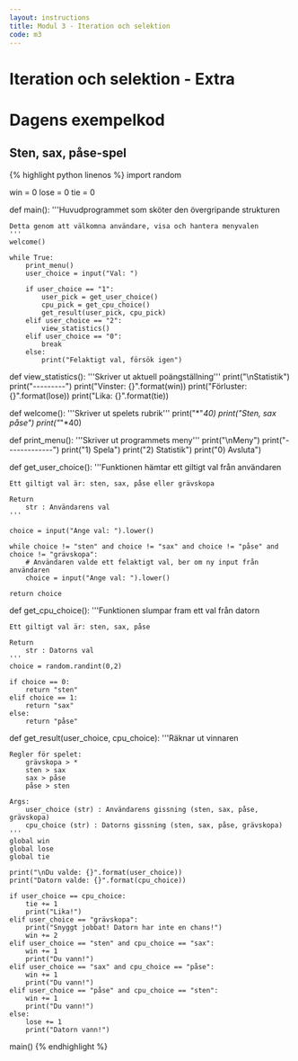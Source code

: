 ```yaml
---
layout: instructions
title: Modul 3 - Iteration och selektion
code: m3
---
```


# Iteration och selektion - Extra

# Dagens exempelkod

<!--Notera gärna hur funktionerna är kommenterade för enklare användning!-->

## Sten, sax, påse-spel

{% highlight python linenos %}
import random

win = 0
lose = 0
tie = 0

def main():
    '''Huvudprogrammet som sköter den övergripande strukturen

    Detta genom att välkomna användare, visa och hantera menyvalen
    '''
    welcome()

    while True:
        print_menu()
        user_choice = input("Val: ")

        if user_choice == "1":
            user_pick = get_user_choice()
            cpu_pick = get_cpu_choice()
            get_result(user_pick, cpu_pick)
        elif user_choice == "2":
            view_statistics()
        elif user_choice == "0":
            break
        else:
            print("Felaktigt val, försök igen")
    
def view_statistics():
    '''Skriver ut aktuell poängställning'''
    print("\nStatistik")
    print("---------")
    print("Vinster: {}".format(win))
    print("Förluster: {}".format(lose))
    print("Lika: {}".format(tie))

def welcome():
    '''Skriver ut spelets rubrik'''
    print("*"*40)
    print("Sten, sax påse")
    print("*"*40)

def print_menu():
    '''Skriver ut programmets meny'''
    print("\nMeny")
    print("-------------")
    print("1) Spela")
    print("2) Statistik")
    print("0) Avsluta")

def get_user_choice():
    '''Funktionen hämtar ett giltigt val från användaren

    Ett giltigt val är: sten, sax, påse eller grävskopa

    Return
        str : Användarens val
    '''
    
    choice = input("Ange val: ").lower()

    while choice != "sten" and choice != "sax" and choice != "påse" and choice != "grävskopa":
        # Användaren valde ett felaktigt val, ber om ny input från användaren
        choice = input("Ange val: ").lower()
    
    return choice

def get_cpu_choice():
    '''Funktionen slumpar fram ett val från datorn

    Ett giltigt val är: sten, sax, påse

    Return
        str : Datorns val
    '''
    choice = random.randint(0,2)

    if choice == 0:
        return "sten"
    elif choice == 1:
        return "sax"
    else:
        return "påse"

def get_result(user_choice, cpu_choice):
    '''Räknar ut vinnaren

    Regler för spelet:
        grävskopa > *
        sten > sax
        sax > påse
        påse > sten

    Args:
        user_choice (str) : Användarens gissning (sten, sax, påse, grävskopa)
        cpu_choice (str) : Datorns gissning (sten, sax, påse, grävskopa)
    '''
    global win
    global lose
    global tie
    
    print("\nDu valde: {}".format(user_choice))
    print("Datorn valde: {}".format(cpu_choice))
    
    if user_choice == cpu_choice:
        tie += 1
        print("Lika!")
    elif user_choice == "grävskopa":
        print("Snyggt jobbat! Datorn har inte en chans!")
        win += 2
    elif user_choice == "sten" and cpu_choice == "sax":
        win += 1
        print("Du vann!")
    elif user_choice == "sax" and cpu_choice == "påse":
        win += 1
        print("Du vann!")
    elif user_choice == "påse" and cpu_choice == "sten":
        win += 1
        print("Du vann!")
    else:
        lose += 1
        print("Datorn vann!")

main()
{% endhighlight %}

<!--

## Sten, sax, påse-spel

{% highlight python linenos %}
import random

win = 0
lose = 0
tie = 0

def main():
    print("*"*40)
    print("Välkommen till spelet: sten, sax, påse!")
    print("*"*40)

    user_choice = 0

    while user_choice != "3":
        print_menu()
        user_choice = input("Ange val: ")

        if user_choice == "1":
            rock_scissor_paper()
        elif user_choice == "2":
            view_statistics()
        elif user_choice == "3":
            pass
        else:
            print("Du måste ange ett giltigt menyalternativ!")

    print("*"*40)
    print("Ha en fortsatt fin dag!")
    print("*"*40)

def view_statistics():
    games = win + lose + tie
    print("Du har spelat {} matcher".format(games))
    print("Vinster: {}".format(win))
    print("Förluster: {}".format(lose))
    print("Lika: {}".format(tie))
    print("")

def print_menu():
    print("Meny")
    print("*"*40)
    print("1) Spela sten, sax, påse")
    print("2) Visa statistik")
    print("3) Avsluta")
    print("")

def rock_scissor_paper():
    # 1. Fråga användaren eften en gissning
    user_guess = get_user_guess()
    # 2. Datorn genererar en gissning
    cpu_guess = get_cpu_guess()

    print("Du valde {}, datorn valde {}".format(user_guess, cpu_guess))
    
    # 3. Kontrollera vem som vinner
    get_result(user_guess, cpu_guess)

def get_user_guess():
    '''Returnar användarens gissning'''
    guess = input("Ange gissning: ").lower()

    while guess != "sten" and guess != "sax" and guess != "påse":
        guess = input("Ange gissning: ").lower()  

    return guess

def get_cpu_guess():
    '''Returnerar datorns gissning'''
    guess = random.randint(1,3)
    if guess == 1:
        return "sten"
    elif guess == 2:
        return "sax"
    elif guess == 3:
        return "påse"
    else:
        print("Någonting gick duktigt åt skogen, vi stänger ner")
        exit()

def get_result(user_guess, cpu_guess):
    '''Beräknar vem som vinner'''
    global win
    global lose
    global tie

    if user_guess == cpu_guess:
        print("Ni valde samma - Lika!")
        tie += 1
    elif user_guess == "sten" and cpu_guess == "sax":
        print("Du vinner!")
        win += 1
    elif user_guess == "sax" and cpu_guess == "påse":
        print("Du vinner!")
        win += 1
    elif user_guess == "påse" and cpu_guess == "sten":
        print("Du vinner!")
        win += 1
    else:
        print("Datorn vinner!")
        lose += 1

main()


# Alternativ på funktionen "main" (utan meny)

##def main():
##    print("*"*40)
##    print("Välkommen till spelet: sten, sax, påse!")
##    print("*"*40)
##    rock_scissor_paper()
##
##    while input("Vill du spela igen (ja/nej): ").lower() == "ja":
##        print("")
##        rock_scissor_paper()
##        print("")
##
##    print("*"*40)
##    print("Ha en fortsatt fin dag!")
##    print("*"*40)
{% endhighlight %}

## Övriga kodexempel

{% highlight python linenos %}
import datetime

def get_weekday_name_in_swedish(day_nr):
    if day_nr == 0:
        return "Måndag"
    elif day_nr == 1:
        return "Tisdag"
    elif day_nr == 2:
        return "Onsdag"
    elif day_nr == 3:
        return "Torsdag"
    elif day_nr == 4:
        return "Fredag"
    elif day_nr == 5:
        return "Lördag"
    elif day_nr == 6:
        return "Söndag"
    else:
        return "Du angav ej en korrrekt siffra (0-6)"

def get_greeting(hour):
    if hour > 6 and hour < 12:
        return "Godmorgon!"
    elif hour >= 12 and hour < 19:
        return "God eftermiddag!"
    elif hour >= 19:
        return "God kväll!"
    else:
        return "Du borde sova nu..."

def main():
    today = datetime.datetime.today()
    hour_right_now = today.hour
    weekday = today.weekday()

    print(get_greeting(hour_right_now))
    print("Välkommen till mitt program!")
    weekday_in_swedish = get_weekday_name_in_swedish(weekday)
    print("Idag är det " + weekday_in_swedish)
    
    print("Klockan är: " + str(today.hour) + ":" + str(today.minute) + ":" + str(today.second))
    print("Klockan är: {}:{}:{}".format(today.hour, today.minute, today.second))
   

main()


### Exempel med stränghopslagning
##my_string = ""
##my_string = my_string + "Hej"
##my_string = my_string + " "
##my_string = my_string + "Anton"
##
##my_string += "!"
##
##print(my_string)

{% endhighlight %}
-->